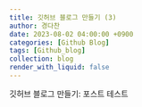 ```yaml
---
title: 깃허브 블로그 만들기 (3)
author: 경다찬
date: 2023-08-02 04:00:00 +0900
categories: [Github Blog]
tags: [Github_blog]
collection: blog
render_with_liquid: false
---
```


깃허브 블로그 만들기: 포스트 테스트